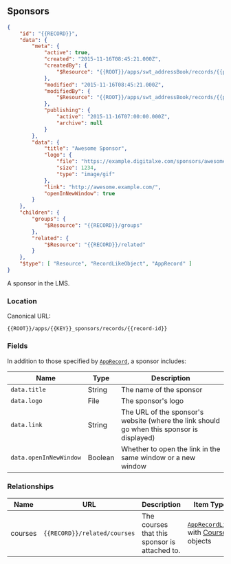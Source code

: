 ## Sponsors

```json
{
	"id": "{{RECORD}}",
	"data": {
		"meta": {
			"active": true,
			"created": "2015-11-16T08:45:21.000Z",
			"createdBy": {
				"$Resource": "{{ROOT}}/apps/swt_addressBook/records/{{person-id}}"
			},
			"modified": "2015-11-16T08:45:21.000Z",
			"modifiedBy": {
				"$Resource": "{{ROOT}}/apps/swt_addressBook/records/{{person-id}}"
			},
			"publishing": {
				"active": "2015-11-16T07:00:00.000Z",
				"archive": null
			}
		},
		"data": {
			"title": "Awesome Sponsor",
			"logo": {
				"file": "https://example.digitalxe.com/sponsors/awesome-logo.gif",
				"size": 1234,
				"type": "image/gif"
			},
			"link": "http://awesome.example.com/",
			"openInNewWindow": true
		}
	},
	"children": {
		"groups": {
			"$Resource": "{{RECORD}}/groups"
		},
		"related": {
			"$Resource": "{{RECORD}}/related"
		}
	},
	"$type": [ "Resource", "RecordLikeObject", "AppRecord" ]
}
```

A sponsor in the LMS.

### Location

Canonical URL:

``{{ROOT}}/apps/{{KEY}}_sponsors/records/{{record-id}}``

### Fields

In addition to those specified by [``AppRecord``](#record-apprecord), a sponsor includes:

Name | Type | Description
---- | ---- | -----------
``data.title`` | String | The name of the sponsor
``data.logo`` | File | The sponsor's logo
``data.link`` | String | The URL of the sponsor's website (where the link should go when this sponsor is displayed)
``data.openInNewWindow`` | Boolean | Whether to open the link in the same window or a new window

### Relationships

Name | URL | Description | Item Type
---- | --- | ----------- | ---------
courses | ``{{RECORD}}/related/courses`` | The courses that this sponsor is attached to. | [``AppRecordList``](#collection-types) with [Course](#courses) objects

